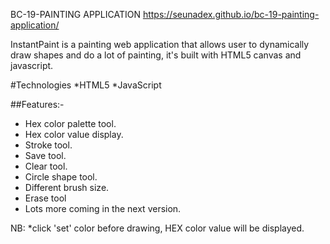 BC-19-PAINTING APPLICATION
https://seunadex.github.io/bc-19-painting-application/

InstantPaint is a painting web application that allows user to dynamically draw shapes and do a lot of painting, it's built with HTML5 canvas and javascript.

#Technologies
*HTML5
*JavaScript


##Features:-
* Hex color palette tool.
* Hex color value display.
* Stroke tool.
* Save tool.
* Clear tool.
* Circle shape tool.
* Different brush size.
* Erase tool
* Lots more coming in the next version.



NB: *click 'set' color before drawing, HEX color value will be displayed.

